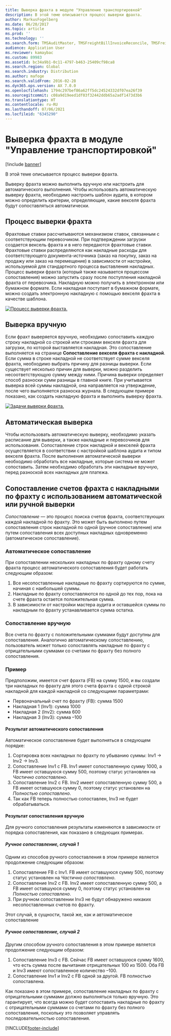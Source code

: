 ```yaml
---
title: Выверка фрахта в модуле "Управление транспортировкой"
description: В этой теме описывается процесс выверки фрахта.
author: MarkusFogelberg
ms.date: 06/20/2017
ms.topic: article
ms.prod: ''
ms.technology: ''
ms.search.form: TMSAuditMaster, TMSFreightBillInvoiceReconcile, TMSFreightBillSummary, TMSFreightBillType, TMSFreightMatchReason, TMSFBDetailReconcile, TMSInvoiceTable,TMSInvoiceLineReconcile,TMSReconcileInvoice, TMSFreightBillDetail, TMSFreightBillTypeAssignment, TMSRejectInvoiceLine, TMSMiscellaneousCharge
audience: Application User
ms.reviewer: kamaybac
ms.custom: 89983
ms.assetid: bc34a9b1-0c11-4797-b463-25409cf98ca8
ms.search.region: Global
ms.search.industry: Distribution
ms.author: mafoge
ms.search.validFrom: 2016-02-28
ms.dyn365.ops.version: AX 7.0.0
ms.openlocfilehash: 1794c297bef86a62ff5dc24524332df07ea26f39
ms.sourcegitcommit: c08a9d19eed1df03f32442ddb65a2adf1473d3b6
ms.translationtype: HT
ms.contentlocale: ru-RU
ms.lasthandoff: 07/06/2021
ms.locfileid: "6345290"
---
```

# <a name="reconcile-freight-in-transportation-management"></a>Выверка фрахта в модуле "Управление транспортировкой"

[!include [banner](../includes/banner.md)]

В этой теме описывается процесс выверки фрахта.

Выверку фрахта можно выполнить вручную или настроить для автоматического выполнения. Чтобы использовать автоматическую выверку фрахта, необходимо настроить шаблон аудита, в котором можно определить критерии, определяющие, какие векселя фрахта будут сопоставляться автоматически.

## <a name="the-freight-reconciliation-process"></a>Процесс выверки фрахта

Фрахтовые ставки рассчитываются механизмом ставок, связанным с соответствующим перевозчиком. При подтверждении загрузки создается вексель фрахта и в него передаются фрахтовые ставки. Фрахтовые ставки распределяются как накладные расходы для соответствующего документа-источника (заказ на покупку, заказ на продажу или заказ на перемещение) в зависимости от настройки, используемой для стандартного процесса выставления накладных. Процесс выверки фрахта (который также называется процессом сопоставления) можно запустить сразу после поступления накладной фрахта от перевозчика. Накладную можно получить в электронном или бумажном формате. Если накладная поступает в бумажном формате, можно создать электронную накладную с помощью векселя фрахта в качестве шаблона.

[![Процесс выверки фрахта.](./media/freight-reconcilation-process.jpg)](./media/freight-reconcilation-process.jpg)

## <a name="manual-reconciliation"></a>Выверка вручную

Если фрахт выверяется вручную, необходимо сопоставить каждую строку накладной со строкой или строками векселя фрахта для загрузки, по которой выставляется накладная. Это сопоставление выполняется на странице **Сопоставление векселя фрахта с накладной**. Если сумма в строке накладной не соответствует сумме векселя фрахта, необходимо выбрать причину для разницы выверки. Если существует несколько причин для выверки, можно разделить несоответствующую сумму между ними. Причина выверки определяет способ разноски сумм разницы в главной книге. При учитывается выверка всей суммы накладной, она направляется на утверждение, после чего выполняется разноска журнала. В следующем примере показано, как создать накладную фрахта и выполнить выверку фрахта.

[![Задачи выверки фрахта.](./media/processflowforfreightreconciliation.jpg)](./media/processflowforfreightreconciliation.jpg)

## <a name="automatic-reconciliation"></a>Автоматическая выверка

Чтобы использовать автоматическую выверку, необходимо указать расписание для выверки, а также накладные и перевозчиков для использования. Сопоставление строк накладной и векселей фрахта осуществляется в соответствии с настройкой шаблона аудита и типом векселя фрахта. После выполнения автоматической выверки необходимо обработать все накладные, которые система не может сопоставить. Затем необходимо обработать эти накладные вручную, перед разноской всех накладных для платежа.

## <a name="match-freight-bills-with-freight-invoices-using-automatic-or-manual-reconciliation"></a>Сопоставление счетов фрахта с накладными по фрахту с использованием автоматической или ручной выверки

*Сопоставление* — это процесс поиска счетов фрахта, соответствующих каждой накладной по фрахту. Это может быть выполнено путем сопоставления строк накладной по одной (ручное сопоставление) или путем сопоставления всех доступных накладных одновременно (автоматическое сопоставление).

### <a name="auto-matching"></a>Автоматическое сопоставление

При сопоставлении нескольких накладных по фрахту одному счету фрахта процесс автоматического сопоставления будет работать следующим образом:

1. Все несопоставленные накладные по фрахту сортируются по сумме, начиная с наибольшей суммы.
1. Накладные по фрахту сопоставляются по одной до тех пор, пока на счете фрахта остается положительная сумма.
1. В зависимости от настройки мастера аудита и оставшейся суммы по накладным по фрахту устанавливается сумма остатка.

### <a name="manual-matching"></a>Сопоставление вручную

Все счета по фрахту с положительными суммами будут доступны для сопоставления. Аналогично автоматическому сопоставлению, пользователь может только сопоставлять накладные по фрахту с отрицательными суммами со счетами по фрахту без полного сопоставления.

### <a name="example"></a>Пример

Предположим, имеется счет фрахта (FB) на сумму 1500, и вы создали три накладных по фрахту для этого счета фрахта с одной строкой накладной для каждой накладной со следующими параметрами:

- Первоначальный счет по фрахту (FB): сумма 1500
- Накладная 1 (Inv1): сумма 1000
- Накладная 2 (Inv2): сумма 600
- Накладная 3 (Inv3): сумма –100

#### <a name="automatic-matching-result"></a>Результат автоматического сопоставления

Автоматическое сопоставление будет выполняться в следующем порядке:

1. Сортировка всех накладных по фрахту по убыванию суммы: Inv1 -> Inv2 -> Inv3.
1. Сопоставление Inv1 с FB. Inv1 имеет сопоставленную сумму 1000, а FB имеет оставшуюся сумму 500, поэтому статус установлен на *Частично сопоставлено*.
1. Сопоставление Inv2 с FB. Inv2 имеет сопоставленную сумму 500, а FB имеет оставшуюся сумму 0, поэтому статус установлен на *Полностью сопоставлено*.
1. Так как FB теперь полностью сопоставлен, Inv3 не будет обрабатываться.

#### <a name="manual-matching-result"></a>Результат сопоставления вручную

Для ручного сопоставления результаты изменяются в зависимости от порядка сопоставления, как показано в следующих примерах.

##### <a name="manual-matching-case-1"></a>Ручное сопоставление, случай 1

Одним из способов ручного сопоставления в этом примере является продолжение следующим образом:

1. Сопоставление FB с Inv1. FB имеет оставшуюся сумму 500, поэтому статус установлен на *Частично сопоставлено*.
1. Сопоставление Inv2 с FB. Inv2 имеет сопоставленную сумму 500, а FB имеет оставшуюся сумму 0, поэтому статус установлен на *Полностью сопоставлено*.
1. При ручном сопоставлении Inv3 не будут обнаружено никаких несопоставленных счетов по фрахту.

Этот случай, в сущности, такой же, как и автоматическое сопоставление

##### <a name="manual-matching-case-2"></a>Ручное сопоставление, случай 2

Другим способом ручного сопоставления в этом примере является продолжение следующим образом:

1. Сопоставление Inv3 с FB. Сейчас FB имеет оставшуюся сумму 1600, что есть сумма после вычитания отрицательных 100 из 1500. Оба FB и Inv3 имеют сопоставленное количество –100.
1. Сопоставление Inv1 и Inv2 с FB одной за другой. FB полностью сопоставлена.

Как показано в этом примере, сопоставление накладных по фрахту с отрицательными суммами должно выполняться только вручную. Это гарантирует, что всегда можно будет сопоставить накладные по фрахту с отрицательными суммами со счетами по фрахту без полного сопоставления, поскольку это позволяет управлять последовательностью сопоставления.


[!INCLUDE[footer-include](../../includes/footer-banner.md)]